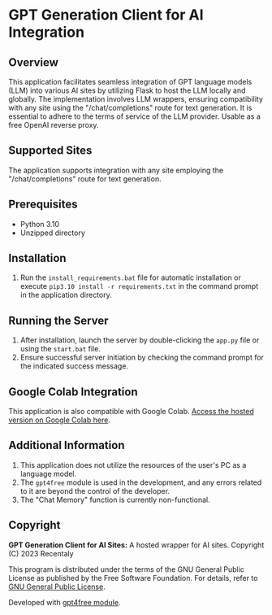 # GPT Generation Client for AI Integration

## Overview

This application facilitates seamless integration of GPT language models (LLM) into various AI sites by utilizing Flask to host the LLM locally and globally. The implementation involves LLM wrappers, ensuring compatibility with any site using the "/chat/completions" route for text generation. It is essential to adhere to the terms of service of the LLM provider. Usable as a free OpenAI reverse proxy.

## Supported Sites

The application supports integration with any site employing the "/chat/completions" route for text generation.

## Prerequisites

- Python 3.10
- Unzipped directory

## Installation

1. Run the `install_requirements.bat` file for automatic installation or execute `pip3.10 install -r requirements.txt` in the command prompt in the application directory.

## Running the Server

1. After installation, launch the server by double-clicking the `app.py` file or using the `start.bat` file.
2. Ensure successful server initiation by checking the command prompt for the indicated success message.

## Google Colab Integration

This application is also compatible with Google Colab. [Access the hosted version on Google Colab here](https://colab.research.google.com/drive/1WIHWe2w_i-Lg2efd7jLIWEN_319017rJ?usp=sharing).

## Additional Information

1. This application does not utilize the resources of the user's PC as a language model.
3. The `gpt4free` module is used in the development, and any errors related to it are beyond the control of the developer.
4. The "Chat Memory" function is currently non-functional.

## Copyright

**GPT Generation Client for AI Sites:** A hosted wrapper for AI sites.
Copyright (C) 2023 Recentaly

This program is distributed under the terms of the GNU General Public License as published by the Free Software Foundation. For details, refer to [GNU General Public License](https://www.gnu.org/licenses/).

Developed with [gpt4free module](https://github.com/xtekky/gpt4free).
